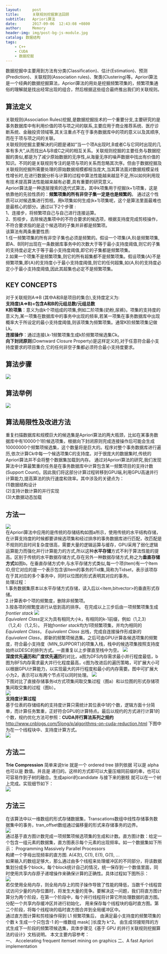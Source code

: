 ```yaml
---
layout:     post
title:      关联规则挖掘算法回顾
subtitle:   Apriori算法
date:       2017-09-06  12:43:08 +0800
author:     Memory
header-img: img/post-bg-js-module.jpg
catalog: 数据结构
tags:
    - C++
    - CUDA
    - 数据挖掘
---
```


数据挖掘中主要用到方法有分类(Classification)、估计(Estimation)、预测(Prediction)、关联规则(Association rules)、聚类(Clustering)等。Apriori算法是一个经典的数据挖掘算法，Apriori算法的用处是挖掘频繁项集的，频繁项集通俗的理解就是找出经常出现的组合，然后根据这些组合最终推出我们的关联规则。    

## 算法定义 ##
关联规则(Association Rules)挖掘,是数据挖掘技术的一个重要分支,主要研究的是事务数据库中有利用价值的项与项之间的联系,主要应用于商业推荐系统、医疗诊断系统、金融投资领域等,其关注重点不在于事务数据库中的项的意义以及其顺序,而在于项与项之间的关联。     
关联规则挖掘主要解决的问题是诸如“当一个项A出现时,B或者C与它同时出现的几率有多大”,从而找出A与B或C之间的相互关系。关联规则挖掘的主要任务与数据挖掘的类似,都是为了减少原始数据的无序性,从海量无序的噪声数据中找出有价值的知识。不同的是关联规则专注的是项与项的关系而忽略其次序。但由于数据挖掘及关联规则挖掘所需要处理的原始数据规模都相当庞大,当其算法面对数据规模呈线性增长时,在进行数据分析与计算的过程中算法性能越来越显不足,所以如何利用现有技术提高算法性能越来越有必要,具有重要的研究意义。   
Apriori算法是一种逐层搜索的迭代式算法，其中k项集用于挖掘(k+1)项集，这是依靠他的先验性质的：**频繁项集的所有非空子集一定是也是频繁的**。  通过这个性质可以对候选集进行剪枝。用k项集如何生成(k+1)项集呢，这个是算法里面最难也是最核心的部分。通过以下2个步骤 :   
1、连接步，将频繁项自己与自己进行连接运算。      
2、剪枝步，去除候选集项中的不符合要求的候选项，根据支持度完成剪枝操作，不符合要求指的是这个候选项的子集并非都是频繁项。     
该算法有两条重要性质:    
1.任一频繁项集的所有非空子集也必须是频繁的。假设一个项集{A,B}是频繁项集,即A、B同时出现在一条数据库事务中的次数大于等于最小支持度阈值,则它的子集的支持度必定大于等于最小支持度阈值,即它的子集都是频繁项集。    
2.如果一个项集不是频繁项集,则它的所有超集都不是频繁项集。假设项集{A}不是频繁项集,即{A}的支持度小于最小支持度阈值,则它的任何超集,如{A,B}的支持度必定小于最小支持度阈值,因此其超集也必定不是频繁项集。

## KEY CONCEPTS ##
对于关联规则A=>B (其中A和B是项目的集合),支持度定义为:    
**支持度(A=>B)=包含A和B的元组总数/元组总数**      
**K阶项集**：意义为由k个项组成的项集,例如二阶项集{奶粉,尿裤}。项集的支持度的意义为,某一项集在数据库中的事务中出现的频率,若某一项集在事务数据库中出现概率大于所设定的最小支持度阈值,则该项集为频繁项集。通常K阶频繁项集记做Lk。       
**连接操作**：通过连接Lk-1频繁项集生成k阶频繁项候选集Ck。    
**向下封闭原则**(Downward Closure Property)是这样定义的,对于任意符合最小支持度要求的项目集合,它的任何非空子集都必须符合最小支持度要求。       

## 算法步骤 ##
![](https://i.imgur.com/bc2fTNW.png)

## 算法举例 ##

![](https://i.imgur.com/bj8euhv.png)

## 算法局限性及改进方法 ##     
重复扫描数据库和规模巨大的候选集是Apriori算法的两大瓶颈，比如在某事务数据库中有10000个1阶候选项集，根据向下封闭原则完成连接操作后可能会生成10000000个频繁项候选集，这个数量将是巨大的。程序对整个事务数据库进行遍历,依次计算Ck中每一个候选项集C的支持度。对于很庞大的数据集时,传统的Apriori算法并不会将整个数据集加载到内存。
通过对Apriori算法的研究,我们发现算法中计算最繁重的任务是在事务数据库中计算包含某一频繁项目的支持计数(Support Count)。因此我们将这部分计算过程转移到GPU端,利用GPU高速并行计算能力,提高算法的执行速度和效率。其中涉及的关键点为：  
(1)数据结构设计   
(2)支持计数计算的并行实现   
(3)大数据动态加载       
## 方法一 ##
![](https://i.imgur.com/aFVK8uA.png)   
在Apriori算法中应用的是传统的存储结构如图a所示，使用传统的水平结构存储，在计算支持度的时候都要讲候选项集和经过排序的事务数据库进行匹配，改匹配是不规则的且时间复杂度很高，需要大量的逻辑运算与缓存，GPU采用了弱化逻辑运算能力而强化并行计算能力的方式,所以这种**水平存储**方式不利于算法性能的提高。区别于传统的水平数据存储方式,存在另外一种数据存储方式,称之为**垂直存储方式**如图b。在垂直存储方式中,与水平存储方式类似,每一个项(Item)有一个Item ID,但它对应的是一个表示包含该Item的事务的Tid集,简称为Tidset，表示该项存在于其对应的多个事务中，同时以位图的形式表明其对应的事务。    
处理过程：   
1.事务数据集原本以水平存储方式存储，读入后以<item,bitvector>的垂直形式存储。    
2.计算表中个项的频繁度，删除非频繁项。   
3.按各项的频繁度进行从低到高的排序。
在完成以上三步后由一项频繁项集生成 *frontier stack*
![](https://i.imgur.com/0XN1koC.png)     
*Equivalent Class*定义为具有相同大小k，有相同的k-1前缀，例如（1,2,3）（1,2,4）（1,2,5）。
开始*frontier stack*均为1项频繁项集，并均为相同的 *Equivalent Class*， *Equivalent Class* 出栈，完成自连接操作形成新的 *Equivalent Class*，即新的频繁项候选集。之后可由GPU计算各候选项集的频繁度，符合最小支持度（MIN_SUPPORT)的项集入栈，栈中的候选项集按照支持度始终以DESC的排列方式。一直重复以上步骤直至栈中为空。
![](https://i.imgur.com/8n7PMOc.png)   
**深度优先遍历和广度优先遍历**的对比，a图为DFS内存需求最小并行程度最低，b图为BFS内存需求最大并行化程度最高，c图为改进后的遍历策略，可扩展大小可以根据GPU计算能力，以实现最大的并行程度和最小的内存需要。图中可扩展大小为2，表示可以有两个节点可以同时处理。
![](https://i.imgur.com/ouNMRVt.png)    
下图对比了直接存储事务id方式项集间取交集过程（图a）和以位图的形式存储项集间取交集的过程（图b）。  
![](https://i.imgur.com/ySOqtOw.png)    
**支持度计算过程**  
基于位表的存储结构的支持度计算只需统计其位表中1的个数，逻辑方面十分简单，而计算任务繁重，正好符合GPU的计算特点。最后以规约的方式进行计算1的个数，规约优化方法可参照：**CUDA并行算法系列之规约**http://www.cnblogs.com/5long/p/algorithms-on-cuda-reduction.html 下图中为在一个线程块中、支持度计算方式。    
![](https://i.imgur.com/Wmor9In.png)

## 方法二 ##
**Trie Compression**
简单来说trie 就是一个 ordered tree 排列依据 可以是 alpha 也可以是 数值。并且是 递归的。这样的方式即可以大量压缩同前缀的串，也可以可容易作到子树的融合。生成apiori的candidate 与接下来的删枝 就可以在一个树上完成。实现细节如下：  
![](https://i.imgur.com/6hjmijR.png)
## 方法三 ##
在该算法中以一维数组的形式存储数据集，Transcations数组中线性存储事务数据集中的事务，tran_offset数组通过偏移量的形式来存储事务的边界。    
![](https://i.imgur.com/qcI66oZ.png)    
通过基于直方图计数完成一项频繁项候选项集的生成和计数。直方图计数：给定一个包含一组元素的数据集，直方图表示每个元素的出现频率。如一个数据集如下所示：
Programming Massively Parallel Processors    
构建一个字母出现频率的直方图.  A(4次), C(1), E(1), G(1), ...    
如果输入的数组足够大，那么通过由多个线程来处理缓冲区的不同部分，将该数据集划分成多个block，每个block统计自己的情况，统一保存到一个数值里面，同时使用共享内存原子递增操作来确保计算的正确性。具体过程如下图所示：   
![](https://i.imgur.com/k7MPx3H.png)    
若仅使用全局内存，则全局内存上的院子操作导致了性能的降低，当数千个线程尝试访问少量的内存位置时，将发生大量的竞争。要解决这一问题，我们将直方图计算分为两个阶段，在第一个阶段中，每个并行线程将计算它所处理数据的直方图。分配一个共享内存缓冲区并进行初始化，
用来保存每个线程块的临时直方图。第二个阶段，将每个线程块的临时直方图合并到全局缓冲区中。                 
通过直方图计算和剪枝操作得到 L1 频繁项集后， 由满足最小支持度的频繁项集的个数 k 生成一个只包含-1 的一维数组 mask[ ]长度为 k^2。 由生成邻接矩阵的方式生成下一阶段的频繁项候选集，具体步骤见《基于 GPU 的并行关联规则挖掘算法的设计》文档说明。
本文主要内容参考：   
一、 Accelerating frequent itemset mining on graphics
二、A fast Apriori implementation





